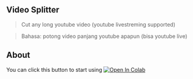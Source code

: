 ## Video Splitter
> Cut any long youtube video (youtube livestreming supported)

> Bahasa: potong video panjang youtube apapun (bisa youtube live)
## About
You can click this button to start using
[![Open In Colab](https://colab.research.google.com/assets/colab-badge.svg)](https://colab.research.google.com/github/sirpps/youtube-splitter/blob/main/splitter.ipynb)
